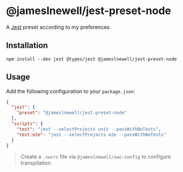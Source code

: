 # @jameslnewell/jest-preset-node

A [Jest](https://jestjs.io/) preset according to my preferences.

## Installation

```
npm install --dev jest @types/jest @jameslnewell/jest-preset-node
```

## Usage

Add the following configuration to your `package.json`:

```json
{
  "jest": {
    "preset": "@jameslnewell/jest-preset-node"
  },
  "scripts": {
    "test": "jest --selectProjects unit --passWithNoTests",
    "test:e2e": "jest --selectProjects e2e --passWithNoTests"
  }
}
```

> Create a `.swcrc` file via `@jameslnewell/swc-config` to configure transpilation.
